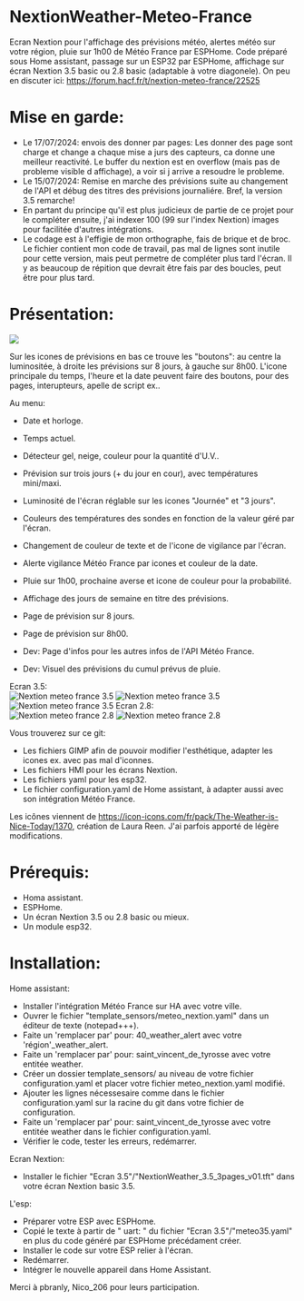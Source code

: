 
# NextionWeather-Meteo-France
Ecran Nextion pour l'affichage des prévisions météo, alertes météo sur votre région, pluie sur 1h00 de Météo France par ESPHome. Code préparé sous Home assistant, passage sur un ESP32 par ESPHome, affichage sur écran Nextion 3.5 basic ou 2.8 basic (adaptable à votre diagonele).
On peu en discuter ici:
https://forum.hacf.fr/t/nextion-meteo-france/22525

# Mise en garde:

- Le 17/07/2024: envois des donner par pages: Les donner des page sont charge et change a chaque mise a jurs des capteurs, ca donne une meilleur reactivité. Le buffer du nextion est en overflow (mais pas de probleme visible d affichage), a voir si j arrive a resoudre le probleme.
- Le 15/07/2024: Remise en marche des prévisions suite au changement de l'API et débug des titres des prévisions journaliére. Bref, la version 3.5 remarche!
- En partant du principe qu'il est plus judicieux de partie de ce projet pour le compléter ensuite, j'ai indexer 100 (99 sur l'index Nextion) images pour facilitée d'autres intégrations.
- Le codage est à l'effigie de mon orthographe, fais de brique et de broc. Le fichier contient mon code de travail, pas mal de lignes sont inutile pour cette version, mais peut permetre de compléter plus tard l'écran. Il y as beaucoup de répition que devrait être fais par des boucles, peut être pour plus tard.

# Présentation:

![](/Demo%20ecran%203.5.png)

Sur les icones de prévisions en bas ce trouve les "boutons": au centre la luminositée, à droite les prévisions sur 8 jours, à gauche sur 8h00. L'icone principale du temps, l'heure et la date peuvent faire des boutons, pour des pages, interupteurs, apelle de script ex..

Au menu:
- Date et horloge.
- Temps actuel.
- Détecteur gel, neige, couleur pour la quantité d'U.V..
- Prévision sur trois jours (+ du jour en cour), avec températures mini/maxi.
- Luminosité de l'écran réglable sur les icones "Journée" et "3 jours".
- Couleurs des températures des sondes en fonction de la valeur géré par l'écran.
- Changement de couleur de texte et de l'icone de vigilance par l'écran.
- Alerte vigilance Météo France par icones et couleur de la date.
- Pluie sur 1h00, prochaine averse et icone de couleur pour la probabilité.
- Affichage des jours de semaine en titre des prévisions.
- Page de prévision sur 8 jours.
- Page de prévision sur 8h00.

- Dev: Page d'infos pour les autres infos de l'API Météo France.
- Dev: Visuel des prévisions du cumul prévus de pluie.

Ecran 3.5:         
![Nextion meteo france 3.5](/NextionWeather35P0.jpg)
![Nextion meteo france 3.5](/NextionWeather35P2.jpg)
![Nextion meteo france 3.5](/NextionWeather35P3.jpg)
Ecran 2.8:        
![Nextion meteo france 2.8](/NextionWeather28P0.jpg)
![Nextion meteo france 2.8](/NextionWeather28P2.jpg)

Vous trouverez sur ce git:
- Les fichiers GIMP afin de pouvoir modifier l'esthétique, adapter les icones ex. avec pas mal d'iconnes.
- Les fichiers HMI pour les écrans Nextion.
- Les fichiers yaml pour les esp32.
- Le fichier configuration.yaml de Home assistant, à adapter aussi avec son intégration Météo France.

Les icônes viennent de https://icon-icons.com/fr/pack/The-Weather-is-Nice-Today/1370, création de Laura Reen. J'ai parfois apporté de légère modifications.

# Prérequis:

- Homa assistant.
- ESPHome.
- Un écran Nextion 3.5 ou 2.8 basic ou mieux.
- Un module esp32.

# Installation:
Home assistant:
- Installer l'intégration Météo France sur HA avec votre ville.
- Ouvrer le fichier "template_sensors/meteo_nextion.yaml" dans un éditeur de texte (notepad+++).
- Faite un 'remplacer par' pour: 40_weather_alert avec votre 'région'_weather_alert.
- Faite un 'remplacer par' pour: saint_vincent_de_tyrosse avec votre entitée weather.
- Créer un dossier template_sensors/ au niveau de votre fichier configuration.yaml et placer votre fichier meteo_nextion.yaml modifié.
- Ajouter les lignes nécessesaire comme dans le fichier configuration.yaml sur la racine du git dans votre fichier de configuration.
- Faite un 'remplacer par' pour: saint_vincent_de_tyrosse avec votre entitée weather dans le fichier configuration.yaml.
- Vérifier le code, tester les erreurs, redémarrer.

Ecran Nextion:
- Installer le fichier "Ecran 3.5"/"NextionWeather_3.5_3pages_v01.tft" dans votre écran Nextion basic 3.5.

L'esp:
- Préparer votre ESP avec ESPHome.
- Copié le texte à partir de " uart: " du fichier "Ecran 3.5"/"meteo35.yaml" en plus du code généré par ESPHome précédament créer.
- Installer le code sur votre ESP relier à l'écran.
- Redémarrer.
- Intégrer le nouvelle appareil dans Home Assistant.

Merci à pbranly, Nico_206 pour leurs participation.
